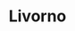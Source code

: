 ---
title: Livorno
date: 
draft: false

# descripcion
description : Aro de plata con piedra cubic

materials: Plata 925

color: Multicolor

dimensions: 1cm

code: 01-16-0328

type: "Aros"

categories: []

price: $2.790,00

price_eftvo: $2.370,00

# Images
# first image will be shown in the product page
images:
  # - image: "images/path_to_image"
  # La ubicacion de las imagenes es imagenes/Aros/Aros.Cubic/01-16-0328-livorno
  - image: "./images/aros/cubic/01-16-0328-corazon-grande-multicolor_a.JPG"
  - image: "./images/aros/cubic/01-16-0328-corazon-grande-multicolor_b.JPG"
---